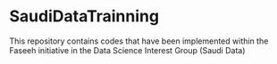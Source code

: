 # SaudiDataTrainning
This repository contains codes that have been implemented within the Faseeh initiative in the Data Science Interest Group (Saudi Data)

